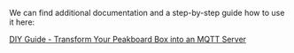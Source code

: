 We can find additional documentation and a step-by-step guide how to use it here:

[DIY Guide - Transform Your Peakboard Box into an MQTT Server](https://how-to-dismantle-a-peakboard-box.com/DIY-Guide-Transform-Your-Peakboard-Box-into-an-MQTT-Server.html)